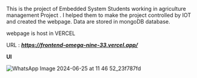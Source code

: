 This is the project of Embedded System Students working in agriculture management Project . I helped them to make the project controlled by IOT and created the webpage. Data are stored in mongoDB database.

webpage is host in VERCEL 

URL : ***https://frontend-omega-nine-33.vercel.app/***

**UI** 

![WhatsApp Image 2024-06-25 at 11 46 52_23f787fd](https://github.com/krish4201/AgricultureManagementProject/assets/108615733/94d4ba1f-ba0f-40e9-b1ea-adf47b725c2a)
 
